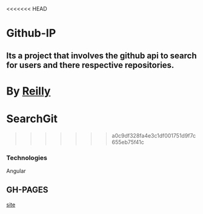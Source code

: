 <<<<<<< HEAD
# Github-IP
Its a project that involves the github api to search for users and there respective repositories.
---
 By [Reilly](https://github.com/Reilly-Oduory/)
=======
# SearchGit
>>>>>>> a0c9df328fa4e3c1df001751d9f7c655eb75f41c

 ### Technologies
 Angular

 ## GH-PAGES
  [site](https://reilly-oduory.github.io/github-IP/)



